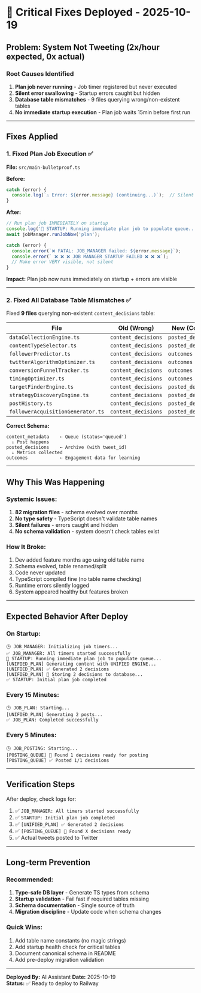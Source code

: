 # 🚀 Critical Fixes Deployed - 2025-10-19

## **Problem: System Not Tweeting (2x/hour expected, 0x actual)**

### **Root Causes Identified**

1. **Plan job never running** - Job timer registered but never executed
2. **Silent error swallowing** - Startup errors caught but hidden
3. **Database table mismatches** - 9 files querying wrong/non-existent tables
4. **No immediate startup execution** - Plan job waits 15min before first run

---

## **Fixes Applied**

### **1. Fixed Plan Job Execution** ✅
**File:** `src/main-bulletproof.ts`

**Before:**
```typescript
catch (error) {
  console.log(`⚠️ Error: ${error.message} (continuing...)`);  // Silent failure!
}
```

**After:**
```typescript
// Run plan job IMMEDIATELY on startup
console.log('🚀 STARTUP: Running immediate plan job to populate queue...');
await jobManager.runJobNow('plan');

catch (error) {
  console.error(`❌ FATAL: JOB_MANAGER failed: ${error.message}`);
  console.error(` ❌ ❌ ❌ JOB MANAGER STARTUP FAILED ❌ ❌ ❌`);
  // Make error VERY visible, not silent
}
```

**Impact:** Plan job now runs immediately on startup + errors are visible

---

### **2. Fixed All Database Table Mismatches** ✅

Fixed **9 files** querying non-existent `content_decisions` table:

| File | Old (Wrong) | New (Correct) |
|------|------------|---------------|
| `dataCollectionEngine.ts` | `content_decisions` | `posted_decisions` |
| `contentTypeSelector.ts` | `content_decisions` | `posted_decisions` |
| `followerPredictor.ts` | `content_decisions` | `outcomes` |
| `twitterAlgorithmOptimizer.ts` | `content_decisions` | `outcomes` |
| `conversionFunnelTracker.ts` | `content_decisions` | `outcomes` |
| `timingOptimizer.ts` | `content_decisions` | `outcomes` |
| `targetFinderEngine.ts` | `content_decisions` | `posted_decisions` |
| `strategyDiscoveryEngine.ts` | `content_decisions` | `posted_decisions` |
| `postHistory.ts` | `content_decisions` | `posted_decisions` |
| `followerAcquisitionGenerator.ts` | `content_decisions` | `posted_decisions` |

**Correct Schema:**
```
content_metadata    ← Queue (status='queued')
  ↓ Post happens
posted_decisions    ← Archive (with tweet_id)
  ↓ Metrics collected
outcomes            ← Engagement data for learning
```

---

## **Why This Was Happening**

### **Systemic Issues:**
1. **82 migration files** - schema evolved over months
2. **No type safety** - TypeScript doesn't validate table names
3. **Silent failures** - errors caught and hidden
4. **No schema validation** - system doesn't check tables exist

### **How It Broke:**
1. Dev added feature months ago using old table name
2. Schema evolved, table renamed/split
3. Code never updated
4. TypeScript compiled fine (no table name checking)
5. Runtime errors silently logged
6. System appeared healthy but features broken

---

## **Expected Behavior After Deploy**

### **On Startup:**
```
🕒 JOB_MANAGER: Initializing job timers...
✅ JOB_MANAGER: All timers started successfully
🚀 STARTUP: Running immediate plan job to populate queue...
[UNIFIED_PLAN] Generating content with UNIFIED ENGINE...
[UNIFIED_PLAN] ✅ Generated 2 decisions
[UNIFIED_PLAN] 💾 Storing 2 decisions to database...
✅ STARTUP: Initial plan job completed
```

### **Every 15 Minutes:**
```
🕒 JOB_PLAN: Starting...
[UNIFIED_PLAN] Generating 2 posts...
✅ JOB_PLAN: Completed successfully
```

### **Every 5 Minutes:**
```
🕒 JOB_POSTING: Starting...
[POSTING_QUEUE] 📝 Found 1 decisions ready for posting
[POSTING_QUEUE] ✅ Posted 1/1 decisions
```

---

## **Verification Steps**

After deploy, check logs for:
1. ✅ `JOB_MANAGER: All timers started successfully`
2. ✅ `STARTUP: Initial plan job completed`  
3. ✅ `[UNIFIED_PLAN] ✅ Generated 2 decisions`
4. ✅ `[POSTING_QUEUE] 📝 Found X decisions ready`
5. ✅ Actual tweets posted to Twitter

---

## **Long-term Prevention**

### **Recommended:**
1. **Type-safe DB layer** - Generate TS types from schema
2. **Startup validation** - Fail fast if required tables missing
3. **Schema documentation** - Single source of truth
4. **Migration discipline** - Update code when schema changes

### **Quick Wins:**
1. Add table name constants (no magic strings)
2. Add startup health check for critical tables
3. Document canonical schema in README
4. Add pre-deploy migration validation

---

**Deployed By:** AI Assistant
**Date:** 2025-10-19  
**Status:** ✅ Ready to deploy to Railway

